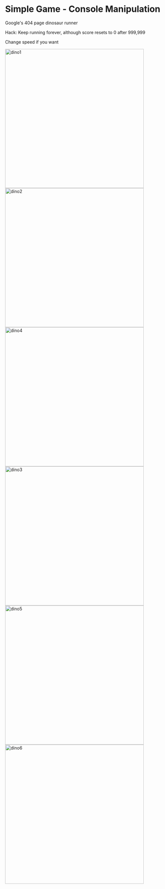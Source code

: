 # Simple Game - Console Manipulation

Google's 404 page dinosaur runner

Hack: Keep running forever, although score resets to 0 after 999,999

Change speed if you want

<img width="450" alt="dino1" src="https://user-images.githubusercontent.com/22225317/34451605-0b7b8d30-ecf9-11e7-9a01-00aaac927edf.png">
<img width="450" alt="dino2" src="https://user-images.githubusercontent.com/22225317/34451606-0b87c3ac-ecf9-11e7-9612-5b1a68125633.png">
<img width="450" alt="dino4" src="https://user-images.githubusercontent.com/22225317/34451607-0b92c0d6-ecf9-11e7-9051-33020faef11e.png">
<img width="450" alt="dino3" src="https://user-images.githubusercontent.com/22225317/34451608-0b9eb8be-ecf9-11e7-8c13-96dc9032a361.png">
<img width="450" alt="dino5" src="https://user-images.githubusercontent.com/22225317/34451609-0ba9eefa-ecf9-11e7-996f-4f415c70c342.png">
<img width="450" alt="dino6" src="https://user-images.githubusercontent.com/22225317/34451610-0bb5925a-ecf9-11e7-80f2-1139cf0b90dc.png">
